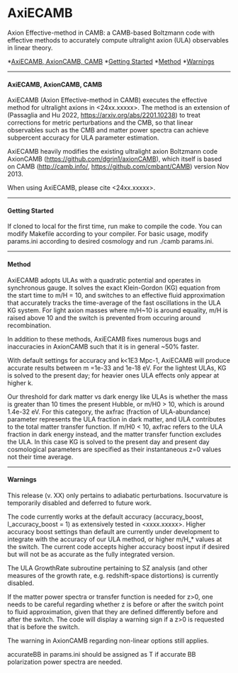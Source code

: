 # <a name="top"></a>AxiECAMB

Axion Effective-method in CAMB: a CAMB-based Boltzmann code with effective methods to accurately compute ultralight axion (ULA) observables in linear theory.

*[AxiECAMB, AxionCAMB, CAMB](#intro)
*[Getting Started](#basics)
*[Method](#physics)
*[Warnings](#warnings)

----------------------------------------------------------------------
#### <a name="intro"></a>AxiECAMB, AxionCAMB, CAMB

AxiECAMB (Axion Effective-method in CAMB) executes the effective method for ultralight axions in <24xx.xxxxx>.  The method is an extension of (Passaglia and Hu 2022, https://arxiv.org/abs/2201.10238) to treat corrections for metric perturbations and the CMB, so that linear observables such as the CMB and matter power spectra can achieve subpercent accuracy for ULA parameter estimation.

AxiECAMB heavily modifies the existing ultralight axion Boltzmann code AxionCAMB (https://github.com/dgrin1/axionCAMB), which itself is based on CAMB (http://camb.info/, https://github.com/cmbant/CAMB) version Nov 2013. 

When using AxiECAMB, please cite <24xx.xxxxx>.

----------------------------------------------------------------------
#### <a name="basics"></a>Getting Started

If cloned to local for the first time, run make to compile the code. You can modify Makefile according to your compiler. For basic usage, modify params.ini according to desired cosmology and run ./camb params.ini.

----------------------------------------------------------------------
#### <a name="physics"></a>Method

AxiECAMB adopts ULAs with a quadratic potential and operates in synchronous gauge. It solves the exact Klein-Gordon (KG) equation from the start time to m/H = 10, and switches to an effective fluid approximation that accurately tracks the time-average of the fast oscillations in the ULA KG system. For light axion masses where m/H~10 is around equality, m/H is raised above 10 and the switch is prevented from occuring around recombination.  

In addition to these methods, AxiECAMB fixes numerous bugs and inaccuracies in AxionCAMB such that it is in general ~50% faster. 

With default settings for accuracy and k<1E3 Mpc-1, AxiECAMB will produce accurate results between m =1e-33 and 1e-18 eV.  For the lightest ULAs, KG is solved to the present day; for heavier ones ULA effects only appear at higher k. 

Our threshold for dark matter vs dark energy like ULAs is whether the mass is greater than 10 times the present Hubble, or m/H0 > 10, which is around 1.4e-32 eV. For this category, the axfrac (fraction of ULA-abundance) parameter represents the ULA fraction in dark matter, and ULA contributes to the total matter transfer function. If m/H0 < 10, axfrac refers to the ULA fraction in dark energy instead, and the matter transfer function excludes the ULA.  In this case KG is solved to the present day and present day cosmological parameters are specified as their instantaneous z=0 values not their time average.

----------------------------------------------------------------------
#### <a name="warnings"></a>Warnings

This release (v. XX) only pertains to adiabatic perturbations. Isocurvature is temporarily disabled and deferred to future work.

The code currently works at the default accuracy (accuracy_boost, l_accuracy_boost = 1) as extensively tested in <xxxx.xxxxx>. Higher accuracy boost settings than default are currently under development to integrate with the accuracy of our ULA method, or higher m/H_* values at the switch. The current code accepts higher accuracy boost input if desired but will not be as accurate as the fully integrated version.

The ULA GrowthRate subroutine pertaining to SZ analysis (and other measures of the growth rate, e.g. redshift-space distortions) is currently disabled.

If the matter power spectra or transfer function is needed for z>0, one needs to be careful regarding whether z is before or after the switch point to fluid approximation, given that they are defined differently before and after the switch. The code will display a warning sign if a z>0 is requested that is before the switch.

The warning in AxionCAMB regarding non-linear options still applies.

accurateBB in params.ini should be assigned as T if accurate BB polarization power spectra are needed.
